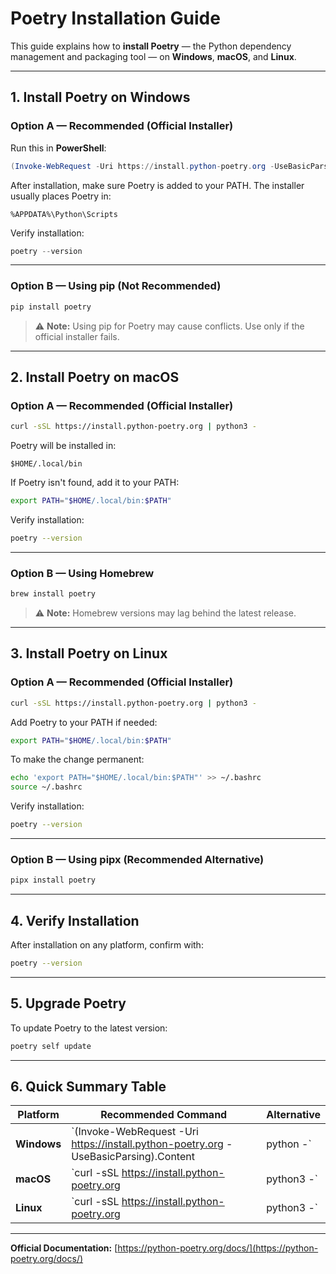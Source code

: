 # Poetry Installation Guide

This guide explains how to **install Poetry** — the Python dependency management and packaging tool — on **Windows**, **macOS**, and **Linux**.

---

## 1. Install Poetry on Windows

### **Option A — Recommended (Official Installer)**
Run this in **PowerShell**:

```powershell
(Invoke-WebRequest -Uri https://install.python-poetry.org -UseBasicParsing).Content | python -
```

After installation, make sure Poetry is added to your PATH. The installer usually places Poetry in:

```
%APPDATA%\Python\Scripts
```

Verify installation:

```powershell
poetry --version
```

---

### **Option B — Using pip (Not Recommended)**
```powershell
pip install poetry
```

> ⚠️ **Note:** Using pip for Poetry may cause conflicts. Use only if the official installer fails.

---

## 2. Install Poetry on macOS

### **Option A — Recommended (Official Installer)**
```bash
curl -sSL https://install.python-poetry.org | python3 -
```

Poetry will be installed in:

```
$HOME/.local/bin
```

If Poetry isn't found, add it to your PATH:

```bash
export PATH="$HOME/.local/bin:$PATH"
```

Verify installation:

```bash
poetry --version
```

---

### **Option B — Using Homebrew**
```bash
brew install poetry
```

> ⚠️ **Note:** Homebrew versions may lag behind the latest release.

---

## 3. Install Poetry on Linux

### **Option A — Recommended (Official Installer)**
```bash
curl -sSL https://install.python-poetry.org | python3 -
```

Add Poetry to your PATH if needed:

```bash
export PATH="$HOME/.local/bin:$PATH"
```

To make the change permanent:

```bash
echo 'export PATH="$HOME/.local/bin:$PATH"' >> ~/.bashrc
source ~/.bashrc
```

Verify installation:

```bash
poetry --version
```

---

### **Option B — Using pipx (Recommended Alternative)**
```bash
pipx install poetry
```

---

## 4. Verify Installation
After installation on any platform, confirm with:

```bash
poetry --version
```

---

## 5. Upgrade Poetry
To update Poetry to the latest version:

```bash
poetry self update
```

---

## 6. Quick Summary Table

| Platform    | Recommended Command | Alternative |
|------------|----------------------|------------|
| **Windows** | `(Invoke-WebRequest -Uri https://install.python-poetry.org -UseBasicParsing).Content | python -` | `pip install poetry` |
| **macOS**   | `curl -sSL https://install.python-poetry.org | python3 -` | `brew install poetry` |
| **Linux**   | `curl -sSL https://install.python-poetry.org | python3 -` | `pipx install poetry` |

---

**Official Documentation:** [https://python-poetry.org/docs/](https://python-poetry.org/docs/)
